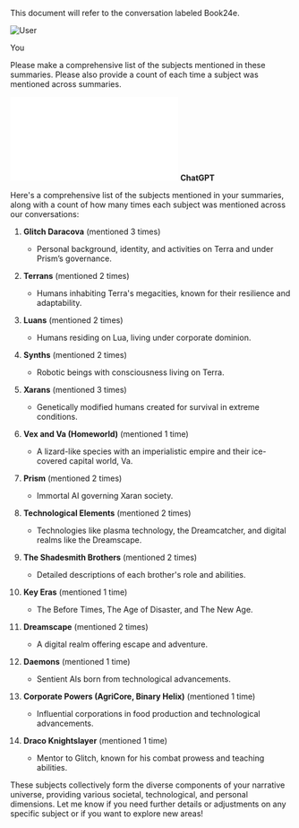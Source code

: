 This document will refer to the conversation labeled Book24e.

![User](https://lh3.googleusercontent.com/a/ACg8ocJcuZpcvSTojS1kxoTMHXorvUZQr77IZC7yqL3v7nnTockz7H2p=s96-c)

You

Please make a comprehensive list of the subjects mentioned in these summaries. Please also provide a count of each time a subject was mentioned across summaries.

![AI.webp|100](../../ai.webp100.md)
**ChatGPT**

Here's a comprehensive list of the subjects mentioned in your summaries, along with a count of how many times each subject was mentioned across our conversations:

1. **Glitch Daracova** (mentioned 3 times)
    
    - Personal background, identity, and activities on Terra and under Prism’s governance.
2. **Terrans** (mentioned 2 times)
    
    - Humans inhabiting Terra's megacities, known for their resilience and adaptability.
3. **Luans** (mentioned 2 times)
    
    - Humans residing on Lua, living under corporate dominion.
4. **Synths** (mentioned 2 times)
    
    - Robotic beings with consciousness living on Terra.
5. **Xarans** (mentioned 3 times)
    
    - Genetically modified humans created for survival in extreme conditions.
6. **Vex and Va (Homeworld)** (mentioned 1 time)
    
    - A lizard-like species with an imperialistic empire and their ice-covered capital world, Va.
7. **Prism** (mentioned 2 times)
    
    - Immortal AI governing Xaran society.
8. **Technological Elements** (mentioned 2 times)
    
    - Technologies like plasma technology, the Dreamcatcher, and digital realms like the Dreamscape.
9. **The Shadesmith Brothers** (mentioned 2 times)
    
    - Detailed descriptions of each brother's role and abilities.
10. **Key Eras** (mentioned 1 time)
    
    - The Before Times, The Age of Disaster, and The New Age.
11. **Dreamscape** (mentioned 2 times)
    
    - A digital realm offering escape and adventure.
12. **Daemons** (mentioned 1 time)
    
    - Sentient AIs born from technological advancements.
13. **Corporate Powers (AgriCore, Binary Helix)** (mentioned 1 time)
    
    - Influential corporations in food production and technological advancements.
14. **Draco Knightslayer** (mentioned 1 time)
    
    - Mentor to Glitch, known for his combat prowess and teaching abilities.

These subjects collectively form the diverse components of your narrative universe, providing various societal, technological, and personal dimensions. Let me know if you need further details or adjustments on any specific subject or if you want to explore new areas!
